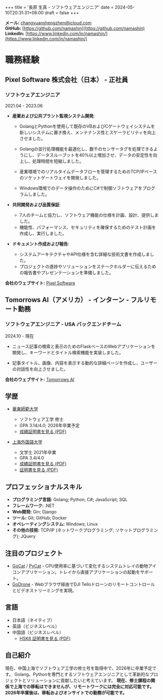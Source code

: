 +++
title = '長原 生真 - ソフトウェアエンジニア'
date = 2024-05-10T20:31:31+08:00
draft = false
+++

**メール:** [changyuanshengzhen@icloud.com](mailto:changyuanshengzhen@icloud.com)  
**GitHub:** [https://github.com/namashin](https://github.com/namashin)  
**LinkedIn:** [https://www.linkedin.com/in/namashin/](https://www.linkedin.com/in/namashin/)

# 職務経験

## Pixel Software 株式会社（日本） - 正社員
### ソフトウェアエンジニア

2021.04 - 2023.06

- **産業および公共プラント監視システム開発**:
  - GolangとPythonを使用して既存のVBおよびCゲートウェイシステムを新しいシステムに置き換え、メンテナンス性とスケーラビリティを向上させました。

  - Golangの並行処理機能を最適化し、数千のセンサータグを処理できるようにし、データスループットを40%以上増加させ、データの安定性を向上し、処理時間を短縮しました。

  - 産業環境でのリアルタイムデータフローを管理するためのTCP/IPベースのソケットゲートウェイを開発しました。

  - Windows環境でのデータ操作のためにC#で制御ソフトウェアをプログラムしました。

- **共同開発および品質保証**:
  - 7人のチームと協力し、ソフトウェア機能の仕様を計画、設計、提供しました。
  - 機能性、パフォーマンス、セキュリティを確保するためのテスト計画を作成し、実行しました。

- **ドキュメント作成および報告**:
  - システムアーキテクチャやAPI仕様を含む詳細な技術文書を作成しました。
  - プロジェクトの進捗やソリューションをステークホルダーに伝えるための報告書やプレゼンテーションを準備しました。

**会社のウェブサイト:** [Pixel Software](https://www.pixelsoft.co.jp/pc/index.html)

## Tomorrows AI（アメリカ） - インターン - フルリモート勤務
### ソフトウェアエンジニア - USA バックエンドチーム

2024.10 - 現在

- ニュース記事の検索と表示のためのFlaskベースのWebアプリケーションを開発し、キーワードとタイトル検索機能を実装しました。

- 記事タイトル、画像、内容を表示する動的な詳細ページを作成し、ユーザーの対話性を向上させました。

**会社のウェブサイト:** [Tomorrows AI](https://www.tomorrowsai.org/)

## 学歴

- [華東師範大学](https://www.ecnu.edu.cn/)
  - ソフトウェア工学 修士
  - GPA 3.14/4.0; 2026年卒業予定
  - [成績証明書を見る (PDF)](/materials/transcript-master-en.pdf)

- [上海外国語大学](https://www.shisu.edu.cn/)
  - 文学士 2021年卒業
  - GPA 3.4/4.0
  - [成績証明書を見る (PDF)](/materials/transcript-bachelor-en.pdf)
  - [証明書を見る (PDF)](/materials/certificate-bachelor.pdf)

## プロフェッショナルスキル

- **プログラミング言語:** Golang; Python; C#; JavaScript; SQL
- **フレームワーク:** .NET
- **Web開発:** Gin; Django
- **ツール:** Git; GitHub; Docker
- **オペレーティングシステム:** Windows; Linux
- **その他の技術:** TCP/IP (ネットワークプログラミング; ソケットプログラミング); JQuery

## 注目のプロジェクト

- [GoCat](https://github.com/namashin/GoCat) / [PyCat](https://github.com/namashin/PyCat) - CPU使用率に基づいて変化するシステムトレイの動物アイコンアプリケーション。トレイから直接アプリケーションの起動をサポート。
- [GoDrone](https://github.com/namashin/GoDrone) - Webブラウザ経由でDJI Telloドローンのリモートコントロールとビデオストリーミングを実現。

## 言語

- 日本語（ネイティブ）
- 英語（ビジネスレベル）
- 中国語（ビジネスレベル）
  - [HSK6 証明書を見る (PDF)](/materials/hsk6_certificate.pdf)

## 自己紹介

現在、中国上海でソフトウェア工学の修士号を取得中で、2026年に卒業予定です。
Golang、Pythonを専門とするソフトウェアエンジニアとして革新的なプロジェクトとソリューションに貢献したいと考えています。
**現在、修士課程の関係で上海での移転はできませんが、リモートワークには完全に対応可能です。**  
**2026年卒業後は、移転およびオンサイトでの勤務が可能です。**
